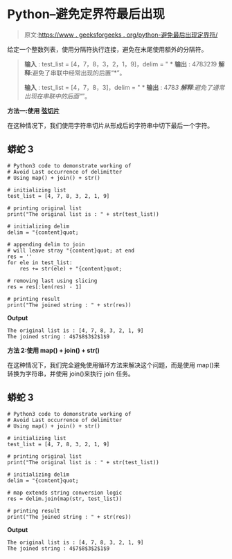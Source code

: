 # Python–避免定界符最后出现

> 原文:[https://www . geeksforgeeks . org/python-避免最后出现定界符/](https://www.geeksforgeeks.org/python-avoid-last-occurrence-of-delimitter/)

给定一个整数列表，使用分隔符执行连接，避免在末尾使用额外的分隔符。

> **输入** : test_list = [4，7，8，3，2，1，9]，delim = " *
> **输出** : 4*7*8*3*2*1*9
> **解释**:避免了串联中经常出现的后置“*”。
> 
> **输入** : test_list = [4，7，8，3]，delim = " *
> **输出** : 4*7*8*3
> **解释**:避免了通常出现在串联中的后面“*”。

**方法一:使用** [**弦切片**](https://www.geeksforgeeks.org/string-slicing-in-python/)

在这种情况下，我们使用字符串切片从形成后的字符串中切下最后一个字符。

## 蟒蛇 3

```
# Python3 code to demonstrate working of
# Avoid Last occurrence of delimitter
# Using map() + join() + str()

# initializing list
test_list = [4, 7, 8, 3, 2, 1, 9]

# printing original list
print("The original list is : " + str(test_list))

# initializing delim
delim = "{content}quot;

# appending delim to join
# will leave stray "{content}quot; at end
res = ''
for ele in test_list:
    res += str(ele) + "{content}quot;

# removing last using slicing
res = res[:len(res) - 1]

# printing result
print("The joined string : " + str(res))
```

**Output**

```
The original list is : [4, 7, 8, 3, 2, 1, 9]
The joined string : 4$7$8$3$2$1$9

```

**方法 2:使用 map() + join() + str()**

在这种情况下，我们完全避免使用循环方法来解决这个问题，而是使用 map()来转换为字符串，并使用 join()来执行 join 任务。

## 蟒蛇 3

```
# Python3 code to demonstrate working of
# Avoid Last occurrence of delimitter
# Using map() + join() + str()

# initializing list
test_list = [4, 7, 8, 3, 2, 1, 9]

# printing original list
print("The original list is : " + str(test_list))

# initializing delim
delim = "{content}quot;

# map extends string conversion logic
res = delim.join(map(str, test_list))

# printing result
print("The joined string : " + str(res))
```

**Output**

```
The original list is : [4, 7, 8, 3, 2, 1, 9]
The joined string : 4$7$8$3$2$1$9

```